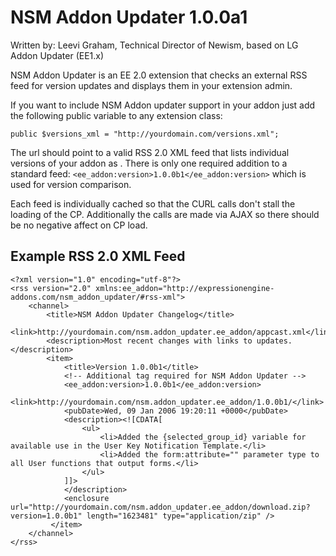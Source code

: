 NSM Addon Updater 1.0.0a1
=========================

Written by: Leevi Graham, Technical Director of Newism, based on LG Addon Updater (EE1.x)

NSM Addon Updater is an EE 2.0 extension that checks an external RSS feed for version updates and displays them in your extension admin.

If you want to include NSM Addon updater support in your addon just add the following public variable to any extension class:

	public $versions_xml = "http://yourdomain.com/versions.xml";

The url should point to a valid RSS 2.0 XML feed that lists individual versions of your addon as <items>. There is only one required addition to a standard feed: `<ee_addon:version>1.0.0b1</ee_addon:version>` which is used for version comparison.

Each feed is individually cached so that the CURL calls don't stall the loading of the CP. Additionally the calls are made via AJAX so there should be no negative affect on CP load.

Example RSS 2.0 XML Feed
------------------------

	<?xml version="1.0" encoding="utf-8"?>
	<rss version="2.0" xmlns:ee_addon="http://expressionengine-addons.com/nsm_addon_updater/#rss-xml">
		<channel>
			<title>NSM Addon Updater Changelog</title>
			<link>http://yourdomain.com/nsm.addon_updater.ee_addon/appcast.xml</link>
			<description>Most recent changes with links to updates.</description>
			<item>
				<title>Version 1.0.0b1</title>
				<!-- Additional tag required for NSM Addon Updater -->
				<ee_addon:version>1.0.0b1</ee_addon:version>
				<link>http://yourdomain.com/nsm.addon_updater.ee_addon/1.0.0b1/</link>
				<pubDate>Wed, 09 Jan 2006 19:20:11 +0000</pubDate>
				<description><![CDATA[
					<ul>
						<li>Added the {selected_group_id} variable for available use in the User Key Notification Template.</li>
						<li>Added the form:attribute="" parameter type to all User functions that output forms.</li>
					</ul>
				]]>
				</description>
				<enclosure url="http://yourdomain.com/nsm.addon_updater.ee_addon/download.zip?version=1.0.0b1" length="1623481" type="application/zip" />
			 </item>
		</channel>
	</rss>
